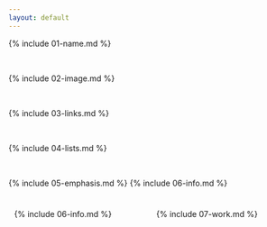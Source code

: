 ```yaml
---
layout: default
---
```


{% include 01-name.md %}

<br>

{% include 02-image.md %}

<br>

{% include 03-links.md %}

<br>

{% include 04-lists.md %}

<br>

{% include 05-emphasis.md %}
{% include 06-info.md %}

<div style="display: flex;">

<div style="flex: 1; padding: 10px;">

{% include 06-info.md %}

</div>

<div style="flex: 1; padding: 10px;">

{% include 07-work.md %}

</div>

</div>

